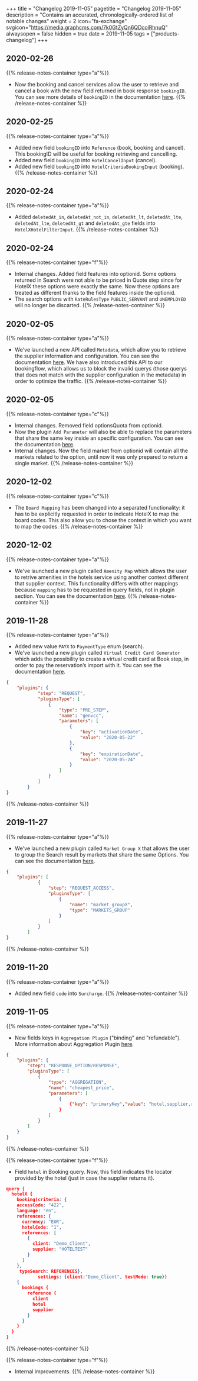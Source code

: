 +++
title = "Changelog 2019-11-05"
pagetitle = "Changelog 2019-11-05"
description = "Contains an accurated, chronologically-ordered list of notable changes"
weight = 2
icon="fa-exchange"
svgicon="https://media.graphcms.com/7k0GtZyQn6QDcolRhnuQ"
alwaysopen = false
hidden = true
date = 2019-11-05
tags = ["products-changelog"]
+++

## 2020-02-26
{{% release-notes-container type="a"%}}
- Now the booking and cancel services allow the user to retrieve and cancel a book with the new field returned in book response `bookingID`. You can see more details of `bookingID` in the documentation [here](https://docs.travelgatex.com/connectiontypesbuyers/hotel-x/methods/reservationmanagement/booklist/).
{{% /release-notes-container %}}

## 2020-02-25
{{% release-notes-container type="a"%}}
- Added new field `bookingID` into `Reference` (book, booking and cancel). This bookingID will be useful for booking retrieving and cancelling.
- Added new field `bookingID` into `HotelCancelInput` (cancel).
- Added new field `bookingID` into `HotelCriteriaBookingInput` (booking).
{{% /release-notes-container %}}

## 2020-02-24
{{% release-notes-container type="a"%}}
- Added `deletedAt_in`, `deletedAt_not_in`, `deletedAt_lt`, `deletedAt_lte`, `deletedAt_lte`, `deletedAt_gt` and `deletedAt_gte` fields into `HotelXHotelFilterInput`.
{{% /release-notes-container %}}

## 2020-02-24
{{% release-notes-container type="f"%}}
- Internal changes. Added field features into optionid. Some options returned in Search were not able to be priced in Quote step since for HotelX these options were exactly the same. Now these options are treated as different thanks to the field features inside the optionid.
- The search options with `RateRulesType` `PUBLIC_SERVANT` and `UNEMPLOYED` will no longer be discarted.
{{% /release-notes-container %}}

## 2020-02-05
{{% release-notes-container type="a"%}}
- We've launched a new API called `Metadata`, which allow you to retrieve the supplier information and configuration. You can see the documentation [here](https://docs.travelgatex.com/connectiontypesbuyers/hotel-x/methods/staticcontent/metadata/). We have also introduced this API to our bookingflow, which allows us to block the invalid querys (those querys that does not match with the supplier configuration in the metadata) in order to optimize the traffic.
{{% /release-notes-container %}}

## 2020-02-05
{{% release-notes-container type="c"%}}
- Internal changes. Removed field optionsQuota from optionid.
- Now the plugin `Add Parameter` will also be able to replace the parameters that share the same key inside an specific configuration. You can see the documentation [here](https://docs.travelgatex.com/connectiontypesbuyers/hotel-x/plugins/add_parameterx/).
- Internal changes. Now the field market from optionid will contain all the markets related to the option, until now it was only prepared to return a single market.
{{% /release-notes-container %}}

## 2020-12-02
{{% release-notes-container type="c"%}}
- The `Board Mapping` has been changed into a separated functionality: it has to be explicitly requested in order to indicate HotelX to map the board codes. This also allow you to chose the context in which you want to map the codes.
{{% /release-notes-container %}}

## 2020-12-02
{{% release-notes-container type="a"%}}
- We've launched a new plugin called `Amenity Map` which allows the user to retrive amenities in the hotels service using another context different that supplier context. This functionality differs with other mappings because `mapping` has to be requested in query fields, not in plugin section. You can see the documentation [here](https://docs.travelgatex.com/connectiontypesbuyers/hotel-x/plugins/mapping/).
{{% /release-notes-container %}}

## 2019-11-28
{{% release-notes-container type="a"%}}
- Added new value `PAYX` to `PaymentType` enum (search).
- We've launched a new plugin called `Virtual Credit Card Generator` which adds the possibility to create a virtual credit card at Book step, in order to pay the reservation’s import with it. You can see the documentation [here](https://docs.travelgatex.com/connectiontypesbuyers/hotel-x/plugins/vcc/).

~~~json
{
    "plugins": {
			"step": "REQUEST",
			"pluginsType": [
				{
					"type": "PRE_STEP",
					"name": "genvcc",
					"parameters": [
						{
							"key": "activationDate",
							"value": "2020-05-22"
						},
						{
							"key": "expirationDate",
							"value": "2020-05-24"
						}
					]
				}
			]
		}
}
~~~

{{% /release-notes-container %}}

## 2019-11-27
{{% release-notes-container type="a"%}}
- We've launched a new plugin called `Market Group X` that allows the user to group the Search result by markets that share the same Options. You can see the documentation [here](https://docs.travelgatex.com/connectiontypesbuyers/hotel-x/plugins/markets_groups/).

~~~json
{
    "plugins": [
			{
				"step": "REQUEST_ACCESS",
				"pluginsType": [
					{
						"name": "market_groupX",
						"type": "MARKETS_GROUP"
					}
				]
			}
		]
}
~~~

{{% /release-notes-container %}}

## 2019-11-20
{{% release-notes-container type="a"%}}
- Added new field `code` into `Surcharge`.
{{% /release-notes-container %}}

## 2019-11-05
{{% release-notes-container type="a"%}}
- New fields keys in `Aggregation Plugin` ("binding" and "refundable"). More information about Aggregation Plugin [here](https://docs.travelgatex.com/connectiontypesbuyers/hotel-x/plugins/aggregation/). 

~~~json
{
    "plugins": {
        "step": "RESPONSE_OPTION/RESPONSE",
        "pluginsType": [
            {
                "type": "AGGREGATION",
                "name": "cheapest_price",
                "parameters": [
                    {
                        {"key": "primaryKey","value": "hotel,supplier,room,refundable,binding"}
                    }
                ]
            }
        ]
    }
}
~~~

{{% /release-notes-container %}}

{{% release-notes-container type="f"%}}
- Field `hotel` in Booking query. Now, this field indicates the locator provided by the hotel (just in case the supplier returns it).

~~~json
query {
  hotelX {
    booking(criteria: {
    accessCode: "422",
    language: "en",
    references: {
      currency: "EUR",
      hotelCode: "1",
      references: [
        {
          client: "Demo_Client",
          supplier: "HOTELTEST"
        }
      ]
    },
     typeSearch: REFERENCES},
			settings: {client:"Demo_Client", testMode: true}) 
    {
      bookings {
        reference {
          client
          hotel
          supplier
        }
      }
    }
  }
}
~~~

{{% /release-notes-container %}}

{{% release-notes-container type="f"%}}
- Internal improvements.
{{% /release-notes-container %}}
